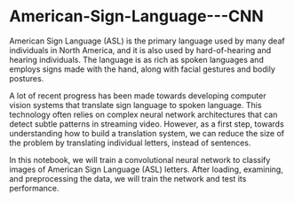 # American-Sign-Language---CNN
American Sign Language (ASL) is the primary language used by many deaf individuals in North America, and it is also used by hard-of-hearing and hearing individuals. The language is as rich as spoken languages and employs signs made with the hand, along with facial gestures and bodily postures.

A lot of recent progress has been made towards developing computer vision systems that translate sign language to spoken language. This technology often relies on complex neural network architectures that can detect subtle patterns in streaming video. However, as a first step, towards understanding how to build a translation system, we can reduce the size of the problem by translating individual letters, instead of sentences.

In this notebook, we will train a convolutional neural network to classify images of American Sign Language (ASL) letters. After loading, examining, and preprocessing the data, we will train the network and test its performance.

